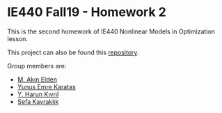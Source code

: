 # IE440 Fall19 - Homework 2

This is the second homework of IE440 Nonlinear Models in Optimization lesson.

This project can also be found this [repository](https://github.com/akinelden/ie440-homework2).

Group members are:
* [M. Akın Elden](https://github.com/akinelden)
* [Yunus Emre Karataş](https://github.com/yunusskaratas)
* [Y. Harun Kıvrıl](https://github.com/harunkivril)
* [Sefa Kayraklık](https://github.com/sefak)